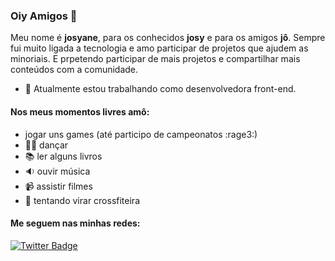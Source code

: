 ### Oiy Amigos 👋

Meu nome é **josyane**, para os conhecidos **josy** e para os amigos **jô**. Sempre fui muito ligada a tecnologia e amo participar de projetos que ajudem as minoriais. E prpetendo participar de mais projetos e compartilhar mais conteúdos com a comunidade.

* :wedding: Atualmente estou trabalhando como desenvolvedora front-end.

#### **Nos meus momentos livres amô:**
* jogar uns games (até participo de campeonatos :rage3:)
* :ok_woman: dançar
* :books: ler alguns livros
* :sound: ouvir música 
* :video_camera: assistir filmes
* :runner: tentando virar crossfiteira

#### Me seguem nas minhas redes: 

[![Twitter Badge](https://img.shields.io/badge/-Twitter-1ca0f1?style=flat-square&labelColor=1ca0f1&logo=twitter&logoColor=white&link=https://twitter.com/josyscript)](https://twitter.com/josyscript)



<!--
**jtartarini/jtartarini** is a ✨ _special_ ✨ repository because its `README.md` (this file) appears on your GitHub profile.

[![Linkedin Badge](https://img.shields.io/badge/-LinkedIn-blue?style=flat-square&logo=Linkedin&logoColor=white&link=https://www.linkedin.com/in/josyanetartarini)](https://www.linkedin.com/in/josyanetartarini)

Here are some ideas to get you started:

- 🔭 I’m currently working on ...
- 🌱 I’m currently learning ...
- 👯 I’m looking to collaborate on ...
- 🤔 I’m looking for help with ...
- 💬 Ask me about ...
- 📫 How to reach me: ...
- 😄 Pronouns: ...
- ⚡ Fun fact: ...
-->
